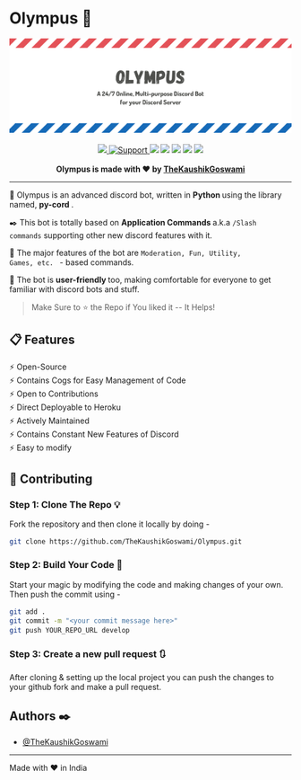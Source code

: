# Olympus 🎴

<div align="center">
<img src="./media/banner.png">
  <br> <br>

<a href="https://heroku.com/deploy?template=https://github.com/TheKaushikGoswami/lyq-hangout-modmail">
    <img src="https://img.shields.io/badge/deploy_to-heroku-997FBC.svg?style=for-the-badge&logo=Heroku">
</a>
<a href="https://discord.gg/EdHv7ZgF3M">
    <img src="https://img.shields.io/discord/781477332992786442.svg?label=Discord&logo=Discord&colorB=7289da&style=for-the-badge" alt="Support">
</a>
  <img src="https://img.shields.io/github/stars/TheKaushikGoswami/Olympus?style=for-the-badge&logo=github">
  <img src="https://img.shields.io/github/last-commit/TheKaushikGoswami/Olympus?style=for-the-badge&color=red">
  <img src="https://img.shields.io/github/forks/TheKaushikGoswami/Olympus?style=for-the-badge&logo=github&color=orange">
  <img src="https://img.shields.io/github/v/release/TheKaushikGoswami/Olympus?style=for-the-badge&logo=github&color=green">
  <img src="https://img.shields.io/badge/LIBRARY-PY--CORD-cyan?style=for-the-badge&label=Library&logo=gitbook">
  <br> <br>
<strong> Olympus is made with ❤️ by <u>TheKaushikGoswami</u> </strong>
<br>
</div>
<div>
<hr>
<p> 
🎴 Olympus is an advanced discord bot, written in <b> Python </b> using the library named, <b> py-cord </b>. <br>

✒️ This bot is totally based on <b> Application Commands </b> a.k.a <code>/Slash commands</code> supporting other new discord features with it. <br>

🤝 The major features of the bot are <code>Moderation, Fun, Utility, Games, etc. </code> - based commands. <br>

🍁 The bot is <b> user-friendly </b> too, making comfortable for everyone to get familiar with discord bots and stuff.</p>

> Make Sure to ⭐ the Repo if You liked it -- It Helps!
</div>

## 📋 Features

⚡️ Open-Source\
⚡️ Contains Cogs for Easy Management of Code\
⚡ Open to Contributions\
⚡ Direct Deployable to Heroku\
⚡ Actively Maintained\
⚡ Contains Constant New Features of Discord\
⚡️ Easy to modify

## 🚀 Contributing 

### Step 1: Clone The Repo 💡

Fork the repository and then clone it locally by doing -

```bash
git clone https://github.com/TheKaushikGoswami/Olympus.git
```

### Step 2: Build Your Code 🔨

Start your magic by modifying the code and making changes of your own. Then push the commit using -

```bash
git add .
git commit -m "<your commit message here>"
git push YOUR_REPO_URL develop
```

### Step 3: Create a new pull request 🔃

After cloning & setting up the local project you can push the changes to your github fork and make a pull request.

## Authors ✒️

- [@TheKaushikGoswami](https://github.com/TheKaushikGoswami)
------

Made with :heart: in India